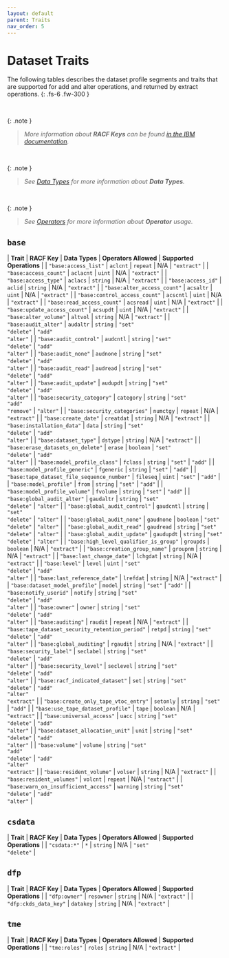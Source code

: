 ```yaml
---
layout: default
parent: Traits
nav_order: 5
---
```


# Dataset Traits

The following tables describes the dataset profile segments and traits that are supported for add and alter operations, and returned by extract operations.
{: .fs-6 .fw-300 }

&nbsp;

{: .note }
> _More information about **RACF Keys** can be found [in the IBM documentation](https://www.ibm.com/docs/en/zos/latest?topic=services-reference-documentation-tables)._

&nbsp;

{: .note }
> _See [Data Types](../data_types) for more information about **Data Types**._

&nbsp;

{: .note }
> _See [Operators](../operators) for more information about **Operator** usage._

## `base`

| **Trait** | **RACF Key** | **Data Types** | **Operators Allowed** | **Supported Operations** |
| `"base:access_list"` | `aclcnt` | `repeat` | N/A | `"extract"` |
| `"base:access_count"` | `aclacnt` | `uint` | N/A | `"extract"` |
| `"base:access_type"` | `aclacs` | `string` | N/A | `"extract"` |
| `"base:access_id"` | `aclid` | `string` | N/A | `"extract"` |
| `"base:alter_access_count"` | `acsaltr` | `uint` | N/A | `"extract"` |
| `"base:control_access_count"` | `acscntl` | `uint` | N/A | `"extract"` |
| `"base:read_access_count"` | `acsread` | `uint` | N/A | `"extract"` |
| `"base:update_access_count"` | `acsupdt` | `uint` | N/A | `"extract"` |
| `"base:alter_volume"` | `altvol` | `string` | N/A | `"extract"` |
| `"base:audit_alter"` | `audaltr` | `string` | `"set"`<br>`"delete"` | `"add"`<br>`"alter"` |
| `"base:audit_control"` | `audcntl` | `string` | `"set"`<br>`"delete"` | `"add"`<br>`"alter"` |
| `"base:audit_none"` | `audnone` | `string` | `"set"`<br>`"delete"` | `"add"`<br>`"alter"` |
| `"base:audit_read"` | `audread` | `string` | `"set"`<br>`"delete"` | `"add"`<br>`"alter"` |
| `"base:audit_update"` | `audupdt` | `string` | `"set"`<br>`"delete"` | `"add"`<br>`"alter"` |
| `"base:security_category"` | `category` | `string` | `"set"`<br>`"add"`<br>`"remove"` | `"alter"` |
| `"base:security_categories"` | `numctgy` | `repeat` | N/A | `"extract"` |
| `"base:create_date"` | `creatdat` | `string` | N/A | `"extract"` |
| `"base:installation_data"` | `data` | `string` | `"set"`<br>`"delete"` | `"add"`<br>`"alter"` |
| `"base:dataset_type"` | `dstype` | `string` | N/A | `"extract"` |
| `"base:erase_datasets_on_delete"` | `erase` | `boolean` | `"set"`<br>`"delete"` | `"add"`<br>`"alter"` |
| `"base:model_profile_class"` | `fclass` | `string` | `"set"` | `"add"` |
| `"base:model_profile_generic"` | `fgeneric` | `string` | `"set"` | `"add"` |
| `"base:tape_dataset_file_sequence_number"` | `fileseq` | `uint` | `"set"` | `"add"` |
| `"base:model_profile"` | `from` | `string` | `"set"` | `"add"` |
| `"base:model_profile_volume"` | `fvolume` | `string` | `"set"` | `"add"` |
| `"base:global_audit_alter"` | `gaudaltr` | `string` | `"set"`<br>`"delete"` | `"alter"` |
| `"base:global_audit_control"` | `gaudcntl` | `string` | `"set"`<br>`"delete"` | `"alter"` |
| `"base:global_audit_none"` | `gaudnone` | `boolean` | `"set"`<br>`"delete"` | `"alter"` |
| `"base:global_audit_read"` | `gaudread` | `string` | `"set"`<br>`"delete"` | `"alter"` |
| `"base:global_audit_update"` | `gaudupdt` | `string` | `"set"`<br>`"delete"` | `"alter"` |
| `"base:high_level_qualifier_is_group"` | `groupds` | `boolean` | N/A | `"extract"` |
| `"base:creation_group_name"` | `groupnm` | `string` | N/A | `"extract"` |
| `"base:last_change_date"` | `lchgdat` | `string` | N/A | `"extract"` |
| `"base:level"` | `level` | `uint` | `"set"`<br>`"delete"` | `"add"`<br>`"alter"` |
| `"base:last_reference_date"` | `lrefdat` | `string` | N/A | `"extract"` |
| `"base:dataset_model_profile"` | `model` | `string` | `"set"` | `"add"` |
| `"base:notify_userid"` | `notify` | `string` | `"set"`<br>`"delete"` | `"add"`<br>`"alter"` |
| `"base:owner"` | `owner` | `string` | `"set"`<br>`"delete"` | `"add"`<br>`"alter"` |
| `"base:auditing"` | `raudit` | `repeat` | N/A | `"extract"` |
| `"base:tape_dataset_security_retention_period"` | `retpd` | `string` | `"set"`<br>`"delete"` | `"add"`<br>`"alter"` |
| `"base:global_auditing"` | `rgaudit` | `string` | N/A | `"extract"` |
| `"base:security_label"` | `seclabel` | `string` | `"set"`<br>`"delete"` | `"add"`<br>`"alter"` |
| `"base:security_level"` | `seclevel` | `string` | `"set"`<br>`"delete"` | `"add"`<br>`"alter"` |
| `"base:racf_indicated_dataset"` | `set` | `string` | `"set"`<br>`"delete"` | `"add"`<br>`"alter"`<br>`"extract"` |
| `"base:create_only_tape_vtoc_entry"` | `setonly` | `string` | `"set"` | `"add"` |
| `"base:use_tape_dataset_profile"` | `tape` | `boolean` | N/A | `"extract"` |
| `"base:universal_access"` | `uacc` | `string` | `"set"`<br>`"delete"` | `"add"`<br>`"alter"` |
| `"base:dataset_allocation_unit"` | `unit` | `string` | `"set"`<br>`"delete"` | `"add"`<br>`"alter"` |
| `"base:volume"` | `volume` | `string` | `"set"`<br>`"add"`<br>`"delete"` | `"add"`<br>`"alter"`<br>`"extract"` |
| `"base:resident_volume"` | `volser` | `string` | N/A | `"extract"` |
| `"base:resident_volumes"` | `volcnt` | `repeat` | N/A | `"extract"` |
| `"base:warn_on_insufficient_access"` | `warning` | `string` | `"set"`<br>`"delete"` | `"add"`<br>`"alter"` |

## `csdata`

| **Trait** | **RACF Key** | **Data Types** | **Operators Allowed** | **Supported Operations** |
| `"csdata:*"` | `*` | `string` | N/A | `"set"`<br>`"delete"` |

## `dfp`

| **Trait** | **RACF Key** | **Data Types** | **Operators Allowed** | **Supported Operations** |
| `"dfp:owner"` | `resowner` | `string` | N/A | `"extract"` |
| `"dfp:ckds_data_key"` | `datakey` | `string` | N/A | `"extract"` |

## `tme`

| **Trait** | **RACF Key** | **Data Types** | **Operators Allowed** | **Supported Operations** |
| `"tme:roles"` | `roles` | `string` | N/A | `"extract"` |
